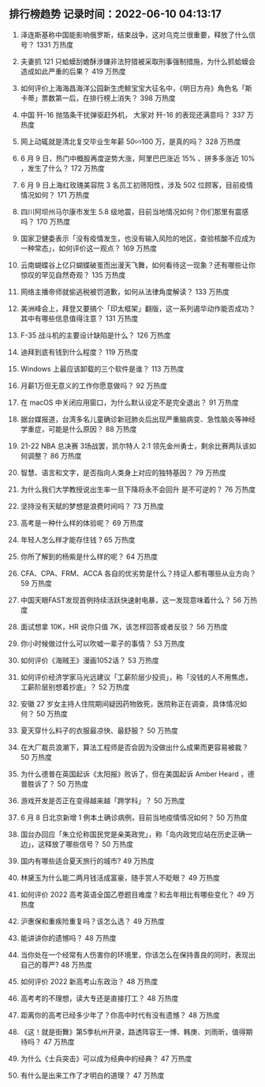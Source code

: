 
## 排行榜趋势 记录时间：2022-06-10 04:13:17
  
  1. 泽连斯基称中国能影响俄罗斯，结束战争，这对乌克兰很重要，释放了什么信号？ 1331 万热度
    
  2. 夫妻抓 121 只蛤蟆刮蟾酥涉嫌非法狩猎被采取刑事强制措施，为什么抓蛤蟆会造成如此严重的后果？ 419 万热度
    
  3. 如何评价上海海昌海洋公园新生虎鲸宝宝大征名中，《明日方舟》角色名「斯卡蒂」票数第一后，在排行榜上消失？ 398 万热度
    
  4. 中国 歼-16 抛箔条干扰弹驱赶外机， 大家对 歼-16 的表现还满意吗？ 337 万热度
    
  5. 网上动辄就是清北复交毕业生年薪 50∽100 万，是真的吗？ 328 万热度
    
  6. 6 月 9 日，热门中概股再度逆势大涨，阿里巴巴涨近 15% 、拼多多涨近 10% ，发生了什么？ 172 万热度
    
  7. 6 月 9 日上海红玫瑰美容院 3 名员工初筛阳性，涉及 502 位顾客，目前疫情情况如何？ 171 万热度
    
  8. 四川阿坝州马尔康市发生 5.8 级地震，目前当地情况如何？你们那里有震感吗？ 170 万热度
    
  9. 国家卫健委表示「没有疫情发生，也没有输入风险的地区，查验核酸不应成为一种常态」，如何评价这一观点？ 169 万热度
    
  10. 云南蝴蝶谷上亿只蝴蝶破茧而出漫天飞舞，如何看待这一现象？还有哪些让你惊叹的罕见自然奇观？ 135 万热度
    
  11. 网络主播帝师就偷逃税被罚道歉，如何从法律角度解读？ 133 万热度
    
  12. 美洲峰会上，拜登又要搞个「印太框架」翻版，这一系列遏华动作能否成功？其中有哪些信息值得注意？ 131 万热度
    
  13. F-35 战斗机的主要设计缺陷是什么？ 126 万热度
    
  14. 迪拜到底有钱到什么程度？ 119 万热度
    
  15. Windows 上最应该卸载的三个软件是谁？ 113 万热度
    
  16. 月薪1万但无意义的工作你愿意做吗？ 92 万热度
    
  17. 在 macOS 中关闭应用窗口，为什么默认设定不是完全退出？ 91 万热度
    
  18. 据台媒报道，台湾多名儿童确诊新冠肺炎后出现严重脑病变、急性脑炎等神经学重症，可能是什么原因？ 88 万热度
    
  19. 21-22 NBA 总决赛 3场战罢，凯尔特人 2:1 领先金州勇士，剩余比赛两队该如何调整？ 86 万热度
    
  20. 智慧、语言和文字，是否指向人类身上对应的独特基因？ 79 万热度
    
  21. 为什么我们大学教授说出生率一旦下降将永不会回升 是不可逆的？ 76 万热度
    
  22. 坚持没有天赋的梦想是浪费时间吗？ 73 万热度
    
  23. 高考是一种什么样的体验呢？ 69 万热度
    
  24. 年轻人怎么样才能存住钱 ? 65 万热度
    
  25. 你所了解到的杨紫是什么样的呢？ 64 万热度
    
  26. CFA、CPA、FRM、ACCA 各自的优劣势是什么？持证人都有哪些从业方向？ 59 万热度
    
  27. 中国天眼FAST发现首例持续活跃快速射电暴，这一发现意味着什么？ 56 万热度
    
  28. 面试想拿 10K，HR 说你只值 7K，该怎样回答或者反驳？ 56 万热度
    
  29. 你小时候做过什么可以吹嘘一辈子的事情？ 53 万热度
    
  30. 如何评价《海贼王》漫画1052话？ 53 万热度
    
  31. 如何评价经济学家马光远建议「工薪阶层少投资」，称「没钱的人不用焦虑，工薪阶层别想着抄底」？ 52 万热度
    
  32. 安徽 27 岁女主持人住院期间疑因药物致死，医院称正在调查，具体情况如何？ 50 万热度
    
  33. 夏天穿什么料子的衣服最凉快、最舒服？ 50 万热度
    
  34. 在大厂裁员浪潮下，算法工程师是否会因为没做出什么成果而更容易被裁？ 50 万热度
    
  35. 为什么德普在英国起诉《太阳报》败诉了，但在美国起诉 Amber Heard ，德普胜诉了？ 50 万热度
    
  36. 游戏开发是否正在变得越来越「跨学科」？ 50 万热度
    
  37. 6 月 8 日北京新增 1 例本土确诊病例，目前当地疫情情况如何？ 50 万热度
    
  38. 国台办回应「朱立伦称国民党是亲美政党」，称「岛内政党应站在历史正确一边」，这释放了哪些信号？ 50 万热度
    
  39. 国内有哪些适合夏天旅行的城市? 49 万热度
    
  40. 林黛玉为什么能二两月钱活成富豪，随手赏人不眨眼？ 49 万热度
    
  41. 如何评价 2022 高考英语全国乙卷题目难度？和去年相比有哪些变化？ 49 万热度
    
  42. 沪惠保和重疾险重复吗？该怎么选？ 49 万热度
    
  43. 能讲讲你的遗憾吗？ 48 万热度
    
  44. 当你处在一个经常有人伤害你的环境里，你该怎么在保持善良的同时，表现出自己的尊严? 48 万热度
    
  45. 如何评价 2022 新高考山东政治？ 48 万热度
    
  46. 高考考的不理想，读大专还是直接打工？ 48 万热度
    
  47. 距离你的高考已经多少年了？你高中时代有没有遗憾？ 48 万热度
    
  48. 《这！就是街舞》第5季杭州开录，路透阵容王一博、韩庚、刘雨昕，值得期待吗？ 47 万热度
    
  49. 为什么《士兵突击》可以成为经典中的经典？ 47 万热度
    
  50. 有什么是出来工作了才明白的道理？ 47 万热度
    